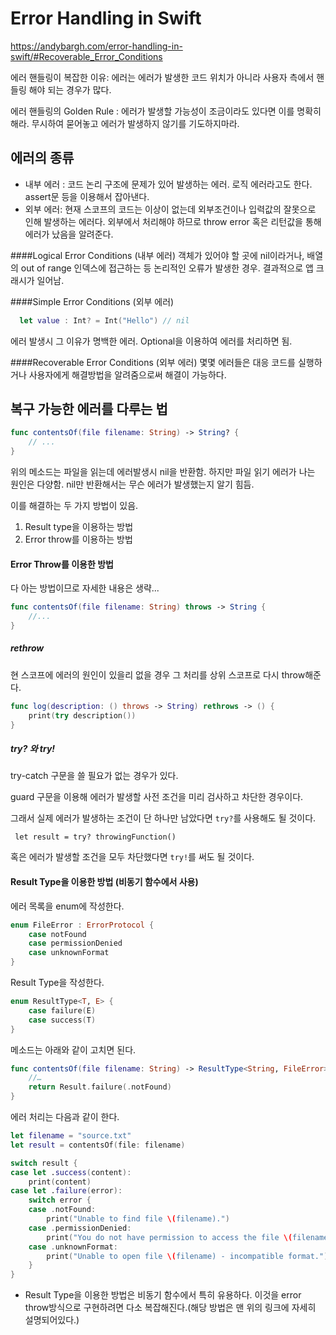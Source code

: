 # Error Handling in Swift

https://andybargh.com/error-handling-in-swift/#Recoverable_Error_Conditions

에러 핸들링이 복잡한 이유: 에러는 에러가 발생한 코드 위치가 아니라 사용자 측에서 핸들링 해야 되는 경우가 많다.

에러 핸들링의 Golden Rule : 에러가 발생할 가능성이 조금이라도 있다면 이를 명확히 해라. 무시하여 묻어놓고 에러가 발생하지 않기를 기도하지마라.   

## 에러의 종류

-   내부 에러 : 코드 논리 구조에 문제가 있어 발생하는 에러. 로직 에러라고도 한다. assert문 등을 이용해서 잡아낸다. 
-   외부 에러: 현재 스코프의 코드는 이상이 없는데 외부조건이나 입력값의 잘못으로 인해 발생하는 에러다. 외부에서 처리해야 하므로 throw error 혹은 리턴값을 통해 에러가 났음을 알려준다.

####Logical Error Conditions (내부 에러)
객체가 있어야 할 곳에 nil이라거나, 배열의 out of range 인덱스에 접근하는 등 논리적인 오류가 발생한 경우. 결과적으로 앱 크래시가 일어남. 

####Simple Error Conditions (외부 에러)
```swift
  let value : Int? = Int("Hello") // nil
```
  에러 발생시 그 이유가 명백한 에러. Optional을 이용하여 에러를 처리하면 됨.

####Recoverable Error Conditions (외부 에러)
  몇몇 에러들은 대응 코드를 실행하거나 사용자에게 해결방법을 알려줌으로써 해결이 가능하다. 

## 복구 가능한 에러를 다루는 법

```swift
func contentsOf(file filename: String) -> String? {
    // ...
}
```
위의 메소드는 파일을 읽는데 에러발생시 nil을 반환함. 하지만 파일 읽기 에러가 나는 원인은 다양함. nil만 반환해서는 무슨 에러가 발생했는지 알기 힘듬.

이를 해결하는 두 가지 방법이 있음.
1. Result type을 이용하는 방법
2. Error throw를 이용하는 방법





#### Error Throw를 이용한 방법

다 아는 방법이므로 자세한 내용은 생략...

```swift
func contentsOf(file filename: String) throws -> String {
    //...
}
```

##### rethrow

현 스코프에 에러의 원인이 있을리 없을 경우 그 처리를 상위 스코프로 다시 throw해준다. 

```swift
func log(description: () throws -> String) rethrows -> () {
    print(try description())
}
```

##### try? 와 try!

try-catch 구문을 쓸 필요가 없는 경우가 있다.

guard 구문을 이용해 에러가 발생할 사전 조건을 미리 검사하고 차단한 경우이다.

그래서 실제 에러가 발생하는 조건이 단 하나만 남았다면 `try?`를 사용해도 될 것이다.

` let result = try? throwingFunction()`

혹은 에러가 발생할 조건을 모두 차단했다면 `try!`를 써도 될 것이다.





#### Result Type을 이용한 방법 (비동기 함수에서 사용)
 에러 목록을 enum에 작성한다. 
```swift
enum FileError : ErrorProtocol {
	case notFound
	case permissionDenied
	case unknownFormat
}
```
  Result Type을 작성한다.
```swift
enum ResultType<T, E> {
	case failure(E)
	case success(T)
}
```

메소드는 아래와 같이 고치면 된다.
```swift
func contentsOf(file filename: String) -> ResultType<String, FileError> {
    //…
    return Result.failure(.notFound)
}
```
에러 처리는 다음과 같이 한다.
```swift
let filename = "source.txt"
let result = contentsOf(file: filename)

switch result {
case let .success(content):
    print(content)
case let .failure(error):
    switch error {
    case .notFound:
        print("Unable to find file \(filename).")
    case .permissionDenied:
        print("You do not have permission to access the file \(filename).")
    case .unknownFormat:
        print("Unable to open file \(filename) - incompatible format.")
    }
}
```

* Result Type을 이용한 방법은 비동기 함수에서 특히 유용하다. 이것을 error throw방식으로 구현하려면 다소 복잡해진다.(해당 방법은 맨 위의 링크에 자세히 설명되어있다.)










